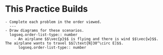 # This Practice Builds
	- Complete each problem in the order viewed.
	  ---
	- Draw diagrams for these scenarios.
	  logseq.order-list-type:: number
		- An airplane $$\vec{p}$$ is flying and there is wind $$\vec{w}$$. The airplane wants to travel $$[\text{N}30^\circ E]$$.
		  logseq.order-list-type:: number